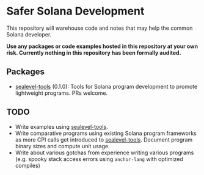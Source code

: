 # Safer Solana Development

This repository will warehouse code and notes that may help the common Solana developer.

**Use any packages or code examples hosted in this repository at your own risk. Currently nothing in this repository has been formally audited.**

## Packages

- [sealevel-tools] (0.1.0): Tools for Solana program development to promote
  lightweight programs. PRs welcome.

## TODO
- Write examples using [sealevel-tools].
- Write comparative programs using existing Solana program frameworks as more CPI calls get
  introduced to [sealevel-tools]. Document program binary sizes and compute unit usage.
- Write about various gotchas from experience writing various programs (e.g. spooky stack access
  errors using `anchor-lang` with optimized compiles)

[sealevel-tools]: sealevel-tools